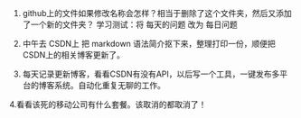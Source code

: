 1. github上的文件如果修改名称会怎样？相当于删除了这个文件夹，然后又添加了一个新的文件夹？
	学习测试：将 每天的问题 改为 每日问题
2. 中午去 CSDN上 把 markdown 语法简介抠下来，整理打印一份，顺便把CSDN上的相关博客更新了。

3. 每天记录更新博客，看看CSDN有没有API，以后写一个工具，一键发布多平台的博客系统。自动化重复无聊的工作。

4.看看该死的移动公司有什么套餐。该取消的都取消了！